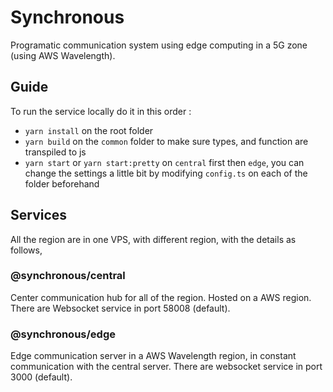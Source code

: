 # Synchronous

Programatic communication system using edge computing in a 5G zone (using AWS Wavelength).

## Guide

To run the service locally do it in this order :

- `yarn install` on the root folder
- `yarn build` on the `common` folder to make sure types, and function are transpiled to js
- `yarn start` or `yarn start:pretty` on `central` first then `edge`, you can change the settings a little bit by modifying `config.ts` on each of the folder beforehand

## Services

All the region are in one VPS, with different region, with the details as follows,

### @synchronous/central

Center communication hub for all of the region. Hosted on a AWS region. There are Websocket service in port 58008 (default).

### @synchronous/edge

Edge communication server in a AWS Wavelength region, in constant communication with the central server. There are websocket service in port 3000 (default).

